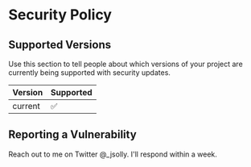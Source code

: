 # Security Policy

## Supported Versions

Use this section to tell people about which versions of your project are
currently being supported with security updates.

| Version | Supported          |
| ------- | ------------------ |
| current | :white_check_mark: |

## Reporting a Vulnerability

Reach out to me on Twitter @\_jsolly. I'll respond within a week.
